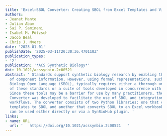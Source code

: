 ```yaml
---
title: 'Excel–SBOL Converter: Creating SBOL from Excel Templates and Vice Versa'
authors:
- Jeanet Mante
- Julian Abam
- Sai P. Samineni
- Isabel M. Pötzsch
- Jacob Beal
- Chris J. Myers
date: '2023-01-01'
publishDate: '2025-03-11T20:30:36.470110Z'
publication_types:
- '2'
publication: '*ACS Synthetic Biology*'
doi: 10.1021/acssynbio.2c00521
abstract: ' Standards support synthetic biology research by enabling the exchange
  of component information. However, using formal representations, such as the Synthetic
  Biology Open Language (SBOL), typically requires either a thorough understanding
  of these standards or a suite of tools developed in concurrence with the ontologies.
  Since these tools may be a barrier for use by many practitioners, the Excel–SBOL
  Converter was developed to facilitate the use of SBOL and integration into existing
  workflows. The converter consists of two Python libraries: one that converts Excel
  templates to SBOL and another that converts SBOL to an Excel workbook. Both libraries
  can be used either directly or via a SynBioHub plugin. '
links:
- name: URL
  url: '   https://doi.org/10.1021/acssynbio.2c00521   '
---
```

